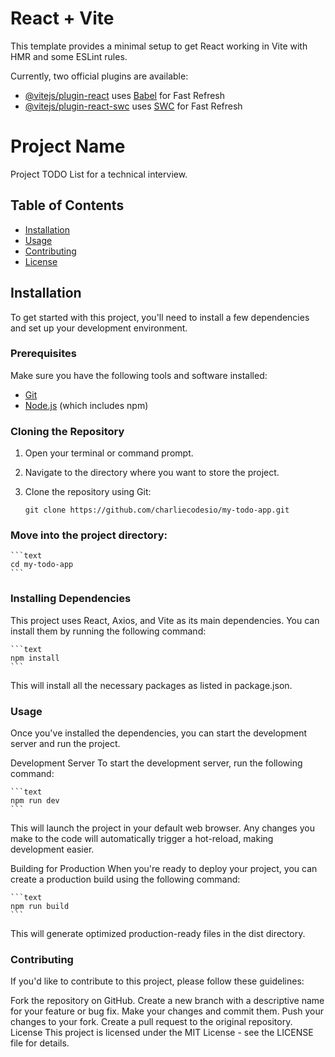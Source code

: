 # React + Vite

This template provides a minimal setup to get React working in Vite with HMR and some ESLint rules.

Currently, two official plugins are available:

- [@vitejs/plugin-react](https://github.com/vitejs/vite-plugin-react/blob/main/packages/plugin-react/README.md) uses [Babel](https://babeljs.io/) for Fast Refresh
- [@vitejs/plugin-react-swc](https://github.com/vitejs/vite-plugin-react-swc) uses [SWC](https://swc.rs/) for Fast Refresh


# Project Name

Project TODO List for a technical interview.

## Table of Contents

- [Installation](#installation)
- [Usage](#usage)
- [Contributing](#contributing)
- [License](#license)

## Installation

To get started with this project, you'll need to install a few dependencies and set up your development environment.

### Prerequisites

Make sure you have the following tools and software installed:

- [Git](https://git-scm.com/)
- [Node.js](https://nodejs.org/) (which includes npm)

### Cloning the Repository

1. Open your terminal or command prompt.
2. Navigate to the directory where you want to store the project.
3. Clone the repository using Git:

   ```text
   git clone https://github.com/charliecodesio/my-todo-app.git
   ```

### Move into the project directory:

    ```text
    cd my-todo-app
    ```

### Installing Dependencies
This project uses React, Axios, and Vite as its main dependencies. You can install them by running the following command:

    ```text
    npm install
    ```

This will install all the necessary packages as listed in package.json.

### Usage
Once you've installed the dependencies, you can start the development server and run the project.

Development Server
To start the development server, run the following command:

    ```text
    npm run dev
    ```

This will launch the project in your default web browser. Any changes you make to the code will automatically trigger a hot-reload, making development easier.

Building for Production
When you're ready to deploy your project, you can create a production build using the following command:

    ```text
    npm run build
    ```
This will generate optimized production-ready files in the dist directory.

### Contributing
If you'd like to contribute to this project, please follow these guidelines:

Fork the repository on GitHub.
Create a new branch with a descriptive name for your feature or bug fix.
Make your changes and commit them.
Push your changes to your fork.
Create a pull request to the original repository.
License
This project is licensed under the MIT License - see the LICENSE file for details.
